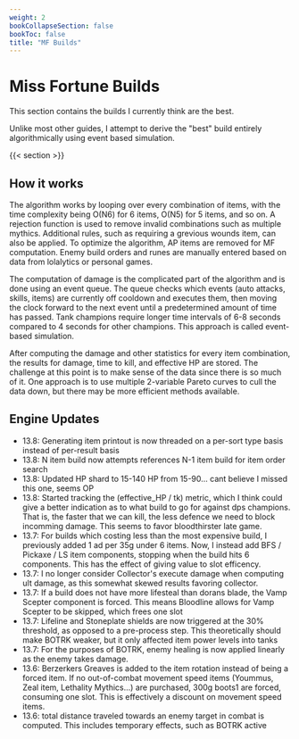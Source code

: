 ```yaml
---
weight: 2
bookCollapseSection: false
bookToc: false
title: "MF Builds"
---
```


# Miss Fortune Builds
This section contains the builds I currently think are the best. 

Unlike most other guides, I attempt to derive the "best" build entirely algorithmically using event based simulation. 

{{< section >}}


## How it works
The algorithm works by looping over every combination of items, with the time complexity being O(N6) for 6 items, O(N5) for 5 items, and so on. A rejection function is used to remove invalid combinations such as multiple mythics. Additional rules, such as requiring a grevious wounds item, can also be applied. To optimize the algorithm, AP items are removed for MF computation. Enemy build orders and runes are manually entered based on data from lolalytics or personal games.

The computation of damage is the complicated part of the algorithm and is done using an event queue. The queue checks which events (auto attacks, skills, items) are currently off cooldown and executes them, then moving the clock forward to the next event until a predetermined amount of time has passed. Tank champions require longer time intervals of 6-8 seconds compared to 4 seconds for other champions. This approach is called event-based simulation.

After computing the damage and other statistics for every item combination, the results for damage, time to kill, and effective HP are stored. The challenge at this point is to make sense of the data since there is so much of it. One approach is to use multiple 2-variable Pareto curves to cull the data down, but there may be more efficient methods available. 

## Engine Updates
- 13.8: Generating item printout is now threaded on a per-sort type basis instead of per-result basis
- 13.8: N item build now attempts references N-1 item build for item order search
- 13.8: Updated HP shard to 15-140 HP from 15-90... cant believe I missed this one, seems OP
- 13.8: Started tracking the (effective_HP / tk) metric, which I think could give a better indication as to what build to go for against dps champions. That is, the faster that we can kill, the less defence we need to block incomming damage. This seems to favor bloodthirster late game.
- 13.7: For builds which costing less than the most expensive build, I previously added 1 ad per 35g under 6 items. Now, I instead add BFS / Pickaxe / LS item components, stopping when the build hits 6 components. This has the effect of giving value to slot efficency.
- 13.7: I no longer consider Collector's execute damage when computing ult damage, as this somewhat skewed results favoring collector.
- 13.7: If a build does not have more lifesteal than dorans blade, the Vamp Scepter component is forced. This means Bloodline allows for Vamp Scepter to be skipped, which frees one slot
- 13.7: Lifeline and Stoneplate shields are now triggered at the 30% threshold, as opposed to a pre-process step. This theoretically should make BOTRK weaker, but it only affected item power levels into tanks
- 13.7: For the purposes of BOTRK, enemy healing is now applied linearly as the enemy takes damage.
- 13.6: Berzerkers Greaves is added to the item rotation instead of being a forced item. If no out-of-combat movement speed items (Yoummus, Zeal item, Lethality Mythics...) are purchased, 300g boots1 are forced, consuming one slot. This is effectively a discount on movement speed items.
- 13.6: total distance traveled towards an enemy target in combat is computed. This includes temporary effects, such as BOTRK active

